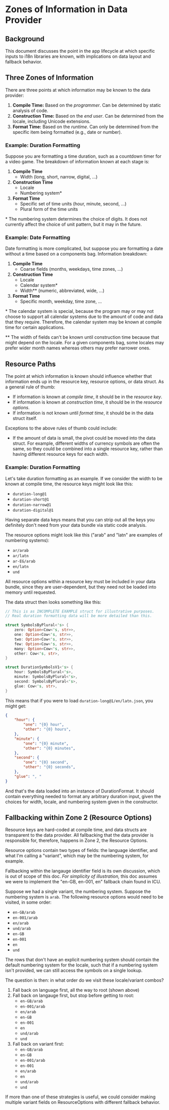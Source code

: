 Zones of Information in Data Provider
=====================================

## Background

This document discusses the point in the app lifecycle at which specific inputs to i18n libraries are known, with implications on data layout and fallback behavior.

## Three Zones of Information

There are three points at which information may be known to the data provider:

1. **Compile Time:** Based on the *programmer*. Can be determined by static analysis of code.
2. **Construction Time:** Based on the *end user*. Can be determined from the locale, including Unicode extensions.
3. **Format Time:** Based on the *runtime*. Can only be determined from the specific item being formatted (e.g., date or number).

### Example: Duration Formatting

Suppose you are formatting a time duration, such as a countdown timer for a video game. The breakdown of information known at each stage is:

1. **Compile Time**
    - Width (long, short, narrow, digital, …)
2. **Construction Time**
    - Locale
    - Numbering system\*
3. **Format Time**
    - Specific set of time units (hour, minute, second, …)
    - Plural form of the time units

\* The numbering system determines the choice of digits. It does not currently affect the choice of unit pattern, but it may in the future.

### Example: Date Formatting

Date formatting is more complicated, but suppose you are formatting a date without a time based on a components bag. Information breakdown:

1. **Compile Time**
    - Coarse fields (months, weekdays, time zones, …)
2. **Construction Time**
    - Locale
    - Calendar system\*
    - Width\*\* (numeric, abbreviated, wide, …)
3. **Format Time**
    - Specific month, weekday, time zone, …

\* The calendar system is special, because the program may or may not choose to support all calendar systems due to the amount of code and data that they require. Therefore, the calendar system may be known at compile time for certain applications.

\*\* The width of fields can't be known until construction time because that might depend on the locale. For a given components bag, some locales may prefer wider month names whereas others may prefer narrower ones.

## Resource Paths

The point at which information is known should influence whether that information ends up in the resource key, resource options, or data struct. As a general rule of thumb:

- If information is known at *compile time*, it should be in the *resource key*.
- If information is known at *construction time*, it should be in the *resource options*.
- If information is not known until *format time*, it should be in the data struct itself.

Exceptions to the above rules of thumb could include:

- If the amount of data is small, the pivot could be moved into the data struct. For example, different widths of currency symbols are often the same, so they could be combined into a single resource key, rather than having different resource keys for each width.

### Example: Duration Formatting

Let's take duration formatting as an example. If we consider the width to be known at compile time, the resource keys might look like this:

- `duration-long@1`
- `duration-short@1`
- `duration-narrow@1`
- `duration-digital@1`

Having separate data keys means that you can strip out all the keys you definitely don't need from your data bundle via static code analysis.

The resource options might look like this ("arab" and "latn" are examples of numbering systems):

- `ar/arab`
- `ar/latn`
- `ar-EG/arab`
- `en/latn`
- `und`

All resource options within a resource key must be included in your data bundle, since they are user-dependent, but they need not be loaded into memory until requested.

The data struct then looks something like this:

```rust
// This is as INCOMPLETE EXAMPLE struct for illustrative purposes.
// Real duration formatting data will be more detailed than this.

struct SymbolsByPlural<'s> {
    zero: Option<Cow<'s, str>>,
    one: Option<Cow<'s, str>>,
    two: Option<Cow<'s, str>>,
    few: Option<Cow<'s, str>>,
    many: Option<Cow<'s, str>>,
    other: Cow<'s, str>,
}

struct DurationSymbolsV1<'s> {
    hour: SymbolsByPlural<'s>,
    minute: SymbolsByPlural<'s>,
    second: SymbolsByPlural<'s>,
    glue: Cow<'s, str>,
}
```

This means that if you were to load `duration-long@1/en/latn.json`, you might get:

```json
{
    "hour": {
        "one": "{0} hour",
        "other": "{0} hours",
    },
    "minute": {
        "one": "{0} minute",
        "other": "{0} minutes",
    },
    "second": {
        "one": "{0} second",
        "other": "{0} seconds",
    },
    "glue": ", "
}
```

And that's the data loaded into an instance of DurationFormat. It should contain everything needed to format any arbitrary duration input, given the choices for width, locale, and numbering system given in the constructor.

## Fallbacking within Zone 2 (Resource Options)

Resource keys are hard-coded at compile time, and data structs are transparent to the data provider.  All fallbacking that the data provider is responsible for, therefore, happens in Zone 2, the Resource Options.

Resource options contain two types of fields: the language identifier, and what I'm calling a "variant", which may be the numbering system, for example.

Fallbacking within the langauge identifier field is its own discussion, which is out of scope of this doc.  *For simplicity of illustration,* this doc assumes we were to implement the "en-GB, en-001, en" fallback chain found in ICU.

Suppose we had a single variant, the numbering system.  Suppose the numbering system is `arab`.  The following resource options would need to be visited, in some order:

- `en-GB/arab`
- `en-001/arab`
- `en/arab`
- `und/arab`
- `en-GB`
- `en-001`
- `en`
- `und`

The rows that don't have an explicit numbering system should contain the default numbering system for the locale, such that if a numbering system isn't provided, we can still access the symbols on a single lookup.

The question is then: in what order do we visit these locale/variant combos?

1. Fall back on language first, all the way to root (shown above)
2. Fall back on langauge first, but stop before getting to root:
    - `en-GB/arab`
    - `en-001/arab`
    - `en/arab`
    - `en-GB`
    - `en-001`
    - `en`
    - `und/arab`
    - `und`
3. Fall back on variant first:
    - `en-GB/arab`
    - `en-GB`
    - `en-001/arab`
    - `en-001`
    - `en/arab`
    - `en`
    - `und/arab`
    - `und`

If more than one of these strategies is useful, we could consider making multiple variant fields on ResourceOptions with different fallback behavior.
